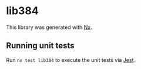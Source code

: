 # lib384

This library was generated with [Nx](https://nx.dev).


## Running unit tests

Run `nx test lib384` to execute the unit tests via [Jest](https://jestjs.io).


